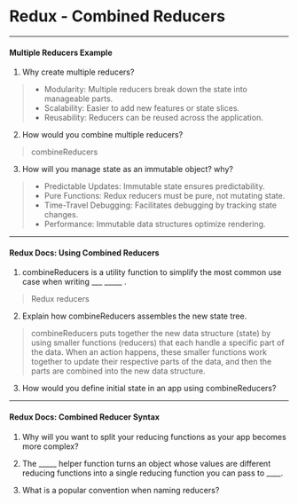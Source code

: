 # Redux - Combined Reducers

----

#### Multiple Reducers Example

1. Why create multiple reducers?

> * Modularity: Multiple reducers break down the state into manageable parts.
> * Scalability: Easier to add new features or state slices.
>* Reusability: Reducers can be reused across the application.

2. How would you combine multiple reducers?

> combineReducers

3. How will you manage state as an immutable object? why?

> * Predictable Updates: Immutable state ensures predictability.
> * Pure Functions: Redux reducers must be pure, not mutating state.
> * Time-Travel Debugging: Facilitates debugging by tracking state changes.
> * Performance: Immutable data structures optimize rendering.

---

#### Redux Docs: Using Combined Reducers

1. combineReducers is a utility function to simplify the most common use case when writing ___ _____ .

> Redux reducers
2. Explain how combineReducers assembles the new state tree.

> combineReducers puts together the new data structure (state) by using smaller functions (reducers) that each handle a specific part of the data. When an action happens, these smaller functions work together to update their respective parts of the data, and then the parts are combined into the new data structure.


3. How would you define initial state in an app using combineReducers?

> 

----

#### Redux Docs: Combined Reducer Syntax

1. Why will you want to split your reducing functions as your app becomes more complex?


2. The _____ helper function turns an object whose values are different reducing functions into a single reducing function you can pass to ____.

3. What is a popular convention when naming reducers?